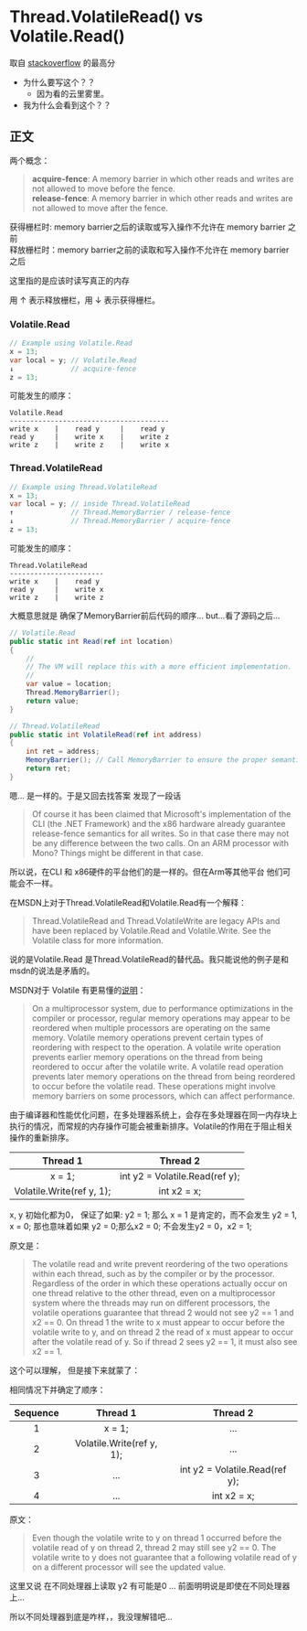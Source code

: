 # Thread.VolatileRead() vs Volatile.Read()
取自 [stackoverflow](https://stackoverflow.com/questions/22569274/thread-volatileread-vs-volatile-read) 的最高分

- 为什么要写这个？？
  - 因为看的云里雾里。
- 我为什么会看到这个？？

## 正文

两个概念：

> **acquire-fence**: A memory barrier in which other reads and writes are not allowed to move before the fence.  
> **release-fence**: A memory barrier in which other reads and writes are not allowed to move after the fence.

获得栅栏时: memory barrier之后的读取或写入操作不允许在 memory barrier 之前  
释放栅栏时：memory barrier之前的读取和写入操作不允许在 memory barrier 之后

这里指的是应该时读写真正的内存

用 ↑ 表示释放栅栏，用 ↓ 表示获得栅栏。

### Volatile.Read

```c#
// Example using Volatile.Read
x = 13;
var local = y; // Volatile.Read
↓              // acquire-fence
z = 13;
```

可能发生的顺序：
```
Volatile.Read
---------------------------------------
write x    |    read y     |    read y
read y     |    write x    |    write z
write z    |    write z    |    write x
```

### Thread.VolatileRead

```c#
// Example using Thread.VolatileRead
x = 13;
var local = y; // inside Thread.VolatileRead
↑              // Thread.MemoryBarrier / release-fence
↓              // Thread.MemoryBarrier / acquire-fence
z = 13;
```

可能发生的顺序：
```
Thread.VolatileRead
-----------------------
write x    |    read y
read y     |    write x
write z    |    write z
```

大概意思就是 确保了MemoryBarrier前后代码的顺序... but...看了源码之后... 

```c#
// Volatile.Read
public static int Read(ref int location)
{
    // 
    // The VM will replace this with a more efficient implementation.
    //
    var value = location;
    Thread.MemoryBarrier();
    return value;
}
```
```c#
// Thread.VolatileRead
public static int VolatileRead(ref int address)
{
    int ret = address;
    MemoryBarrier(); // Call MemoryBarrier to ensure the proper semantic in a portable way.
    return ret;
}
```

嗯... 是一样的。于是又回去找答案 发现了一段话

> Of course it has been claimed that Microsoft's implementation of the CLI (the .NET Framework) and the x86 hardware already guarantee release-fence semantics for all writes. So in that case there may not be any difference between the two calls. On an ARM processor with Mono? Things might be different in that case.

所以说，在CLI 和 x86硬件的平台他们的是一样的。但在Arm等其他平台 他们可能会不一样。

在MSDN上对于Thread.VolatileRead和Volatile.Read有一个解释：

> Thread.VolatileRead and Thread.VolatileWrite are legacy APIs and have been replaced by Volatile.Read and Volatile.Write. See the Volatile class for more information.

说的是Volatile.Read 是Thread.VolatileRead的替代品。我只能说他的例子是和msdn的说法是矛盾的。

MSDN对于 Volatile 有更易懂的[说明](https://learn.microsoft.com/en-us/dotnet/api/system.threading.volatile?view=net-7.0&viewFallbackFrom=netframework-4.0)：

> On a multiprocessor system, due to performance optimizations in the compiler or processor, regular memory operations may appear to be reordered when multiple processors are operating on the same memory. Volatile memory operations prevent certain types of reordering with respect to the operation. A volatile write operation prevents earlier memory operations on the thread from being reordered to occur after the volatile write. A volatile read operation prevents later memory operations on the thread from being reordered to occur before the volatile read. These operations might involve memory barriers on some processors, which can affect performance.

由于编译器和性能优化问题，在多处理器系统上，会存在多处理器在同一内存块上执行的情况，而常规的内存操作可能会被重新排序。Volatile的作用在于阻止相关操作的重新排序。

|Thread 1 |	Thread 2 |
|:---:|:---:|
|x = 1;	|int y2 = Volatile.Read(ref y);|
|Volatile.Write(ref y, 1); |	int x2 = x;|

x, y 初始化都为0， 保证了如果: y2 = 1; 那么 x = 1 是肯定的，而不会发生 y2 = 1, x = 0; 那也意味着如果 y2 = 0;那么x2 = 0; 不会发生y2 = 0，x2 = 1;

原文是：
> The volatile read and write prevent reordering of the two operations within each thread, such as by the compiler or by the processor. Regardless of the order in which these operations actually occur on one thread relative to the other thread, even on a multiprocessor system where the threads may run on different processors, the volatile operations guarantee that thread 2 would not see y2 == 1 and x2 == 0. On thread 1 the write to x must appear to occur before the volatile write to y, and on thread 2 the read of x must appear to occur after the volatile read of y. So if thread 2 sees y2 == 1, it must also see x2 == 1.

这个可以理解， 但是接下来就蒙了：

相同情况下并确定了顺序：

|Sequence|Thread 1 |	Thread 2 |
|:---:|:---:|:---:|
|1|x = 1;	|...|
|2|Volatile.Write(ref y, 1); |...|
|3|...|int y2 = Volatile.Read(ref y);|
|4|...|int x2 = x;|

原文：
> Even though the volatile write to y on thread 1 occurred before the volatile read of y on thread 2, thread 2 may still see y2 == 0. The volatile write to y does not guarantee that a following volatile read of y on a different processor will see the updated value.

这里又说 在不同处理器上读取 y2 有可能是0 ... 前面明明说是即使在不同处理器上...

所以不同处理器到底是咋样，，我没理解错吧...
